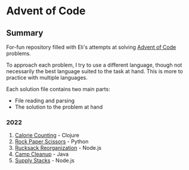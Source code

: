 # Advent of Code

## Summary

For-fun repository filled with Eli's attempts at solving [Advent of Code](www.adventofcode.com) problems.

To approach each problem, I try to use a different language, though not necessarily the best language suited to the task at hand. This is more to practice with multiple languages.

Each solution file contains two main parts:

- File reading and parsing
- The solution to the problem at hand

### 2022

1. [Calorie Counting](./2022/1/) - Clojure
2. [Rock Paper Scissors](./2022/2/) - Python
3. [Rucksack Reorganization](./2022/3/) - Node.js
4. [Camp Cleanup](./2022/4/) - Java
5. [Supply Stacks](./2022/5/) - Node.js
